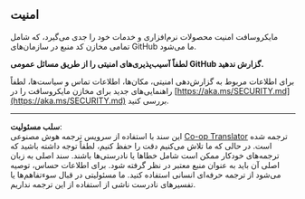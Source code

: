 <!--
CO_OP_TRANSLATOR_METADATA:
{
  "original_hash": "7229f7490ea61a04330b79651ac4d37e",
  "translation_date": "2025-09-09T16:40:12+00:00",
  "source_file": "SECURITY.md",
  "language_code": "fa"
}
-->
## امنیت

مایکروسافت امنیت محصولات نرم‌افزاری و خدمات خود را جدی می‌گیرد، که شامل تمامی مخازن کد منبع در سازمان‌های GitHub ما می‌شود.

**لطفاً آسیب‌پذیری‌های امنیتی را از طریق مسائل عمومی GitHub گزارش ندهید.**

برای اطلاعات مربوط به گزارش‌دهی امنیتی، مکان‌ها، اطلاعات تماس و سیاست‌ها، لطفاً راهنمایی‌های جدید برای مخازن مایکروسافت را در [https://aka.ms/SECURITY.md](https://aka.ms/SECURITY.md) بررسی کنید.

---

**سلب مسئولیت**:  
این سند با استفاده از سرویس ترجمه هوش مصنوعی [Co-op Translator](https://github.com/Azure/co-op-translator) ترجمه شده است. در حالی که ما تلاش می‌کنیم دقت را حفظ کنیم، لطفاً توجه داشته باشید که ترجمه‌های خودکار ممکن است شامل خطاها یا نادرستی‌ها باشند. سند اصلی به زبان اصلی آن باید به عنوان منبع معتبر در نظر گرفته شود. برای اطلاعات حساس، توصیه می‌شود از ترجمه حرفه‌ای انسانی استفاده کنید. ما مسئولیتی در قبال سوءتفاهم‌ها یا تفسیرهای نادرست ناشی از استفاده از این ترجمه نداریم.
